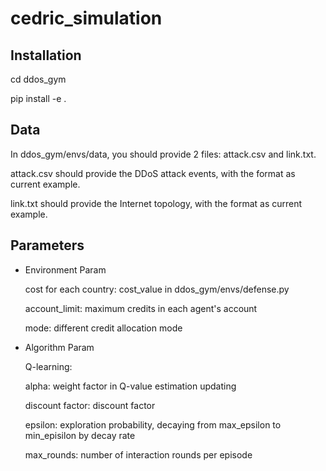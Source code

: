 # cedric_simulation

## Installation
cd ddos_gym

pip install -e .

## Data
In ddos_gym/envs/data, you should provide 2 files: attack.csv and link.txt.

attack.csv should provide the DDoS attack events, with the format as current example.

link.txt should provide the Internet topology, with the format as current example.

## Parameters
- Environment Param

  cost for each country: cost_value in ddos_gym/envs/defense.py

  account_limit: maximum credits in each agent's account

  mode: different credit allocation mode

- Algorithm Param

  Q-learning:

  alpha: weight factor in Q-value estimation updating

  discount factor: discount factor

  epsilon: exploration probability, decaying from max_epsilon to min_episilon by decay rate

  max_rounds: number of interaction rounds per episode
